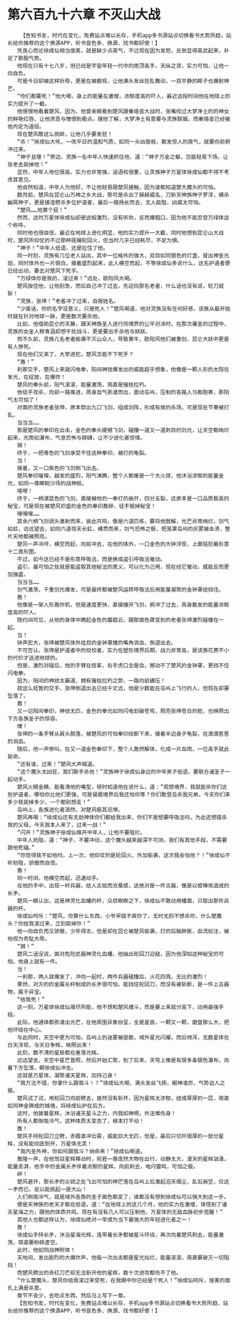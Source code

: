 # 第六百九十六章 不灭山大战
        【告知书友，时代在变化，免费站点难以长存，手机app多书源站点切换看书大势所趋，站长给你推荐的这个换源APP，听书音色多、换源、找书都好使！】
       凭良心而论徐成仙相当俊美，就是缺少点英气，不过现在因为发怒，反倒显得英武起来，补足了那股气势。
       他现在只有十七八岁，但已经是宇宙年轻一代中的绝顶高手，天纵之资，实力可怕，让他一向自负。
       可是今日却被这样折辱，更是在被藐视，让他满头发丝狂乱舞动，一双平静的眸子也爆射神芒。
       “你们都要死！”他大喝，身上的能量在激增，浓郁度高的吓人，最近这段时间他在地球上的实力提升了一截。
       他恨恨地看着楚风，因为，他曾亲眼看到楚风跟秦珞音大战时，张嘴咬过大梦净土的的神女的鲜艳红唇，让他厌恶与憎恨到极点。据他了解，大梦净土有意要与灵族联姻，而秦珞音已经被他内定为道侣。
       现在楚风敢这么挑衅，让他几乎要发狂！
       “杀！”徐成仙大吼，一改平日的温和气质，如同一头凶兽般，散发惊人的戾气，就要向前俯冲过来。
       “神子且慢！”旁边，灵族一名中年人快速抓住他，道：“神子万金之躯，岂能轻易下场，让张老去毙掉他！”
       显然，中年人地位很高，实力也非常强，话语权很重，让灵族神子万星体徐成仙都不得不考虑其意见。
       他自然知道，中年人为他好，不让他轻易跟楚风接触，因为谁都知道楚大魔头的可怕。
       数月前，楚风在昆仑山万神之乡大战，那可是杀出了赫赫威名，刀斩天神族神子罗浮，横杀幽冥神子，更是接连劈杀多位护道者，最后一路扬长而去，无人能阻，凶威太可怕。
       “楚风……他算个屁！”
       然而，这时万星体徐成仙却是这般激烈，没有听劝，反而爆粗口，因为他不能忍受万绿体这个称呼。
       同时他也很自信，最近在地球上进化明显，他的实力提升一大截，同时他想到昆仑山大战时，楚风所仰仗的不过那种斑斓轮回火，但当时几乎已经耗尽，不足为惧。
       “神子！”中年人低语，还是拉住了他。
       同一时刻，灵族有几位老人站出，其中一位格外的强大，双目如同银色的灯盏，冒出神圣光焰，同时体外也一片银白，接着盛烈起来，此人横空而起，不等徐成仙多说什么，这名护道者便已经出动，要去对楚风下死手。
       “万绿体你是我的，滚过来！”远处，欧阳风大喝。
       楚风按住他，让他别急，而后自己冲了过去，先迎向那名老者，什么话也没有说，轮刀就斩！
       “灵族，张坤！”老者冲了过来，自报姓名。
       “少废话，你的名字没意义，只是死人！”楚风喝道，他对灵族没有任何好感，该族从最开始时就在针对地球一脉，更是数次要杀他。
       比如，他借助昆仑的天藤，跟天神族圣人进行同境界的公平对决时，在那次屠圣的过程中，灵族的女圣人穆青涵却想干扰战斗，更是要出手杀他与妖妖。
       而不久前，灵族几名老者偷袭不灭山众人，导致黄牛、欧阳风他们被重创，昆仑大妖中更是有人惨死。
       现在他们又来了，大举进犯，楚风怎能不下死手？
       “轰！”
       刹那交手，楚风上来就闪电拳，阳间神技爆发出的威能超乎想象，他像是一颗人形的太阳在发光，在绽放，在爆炸！
       楚风的拳头前，阳气滚滚，能量激荡，简直是摧枯拉朽。
       他徒手攻杀，向前一路推进，周身血气弥漫而出，震动岛屿，压制的各路人马都胆寒，那阳气太可怕了！
       对面的灵族老者张坤，原本祭出九口飞剑，组成剑阵，形成有效的杀场，可是现在节奏被打乱。
       当当当……
       那是楚风的拳印在出击，金色的拳头硬撼飞剑，碰撞一道又一道刺目的剑光，让天空都绚烂起来，光雨如瀑布，气息恐怖与磅礴，让不少进化者惊悚。
       锵！
       终于，一把青色的飞剑承受不住这种拳印，被打的龟裂。
       当！
       接着，又一口紫色的飞剑倒飞出去。
       楚风拳印璀璨，越发的盛烈，阳气沸腾，整个人都像是一个大火球，他沐浴浓郁的能量金光，如同一尊睥睨沙场的战神般。
       喀嚓！
       终于，一柄湛蓝色的飞剑，直接被他的一拳打的崩开，四分五裂，这原本是一口品质极高的秘宝，可是现在被楚风炽盛的金色的拳印轰碎，徒手毁掉秘宝！
       嗖嗖嗖……
       其余六柄飞剑调头激射而来，彼此共鸣，像是六道匹练，要将他肢解，光芒异常绚烂，剑气如虹，远远望去，如同六道惊天长虹，横贯而来，剑气恐怖之极，把笼罩岛屿的灰雾被击溃，整片天地都被照亮。
       楚风一声冷哼，横空而起，向前冲去，在他的体外，一口金色的大钟浮现，上面铭刻着形意十二真形图。
       不过，如今这已经不是形意呼吸法，而是换成盗引呼吸法催动。
       盗引，最可怕之处就是能盗取其他秘法的真义，可以化为己用，现在经它催动，威能反而更加强盛。
       当当当……
       剑气激荡，千重剑光爆发，可是最终都被楚风运转呼吸法后用能量凝聚的金钟罩给挡住。
       轰！
       他像是一架人形轰炸机，但是速度更快，直接撞开飞剑，俯冲了过去，周身散发的能量浓郁度高的吓人。
       隐约间可见，从他的身体中腾起金色的蘑菇云，跟那面色骤变到的老者张坤激烈碰撞在一起。
       当！
       钟声宏大，张坤被楚风体外炫目的金钟罩撞的嘴角淌血，倒退出去。
       不可否认，张坤是护道者中的佼佼者，实力在塑形境界后期，战力非常高，是该族花费不小的代价才送进地球的。
       但是，激烈对碰后，他的手臂在痉挛，右手虎口全是血，撼动不了楚风的金钟罩，更挡不住闪电拳。
       因为，阳间的神技太霸道，拥有摧枯拉朽之势，一路向前碾压！
       就这么短暂的交手，张坤倒退出去已经千丈远，他是少数能在岛屿上飞行的人，但现在却要坠落了。
       轰！
       又一记阳间拳印，神技无匹，金色的拳光如同闪电划破苍穹，照亮张坤苍白的脸，也映照出下方各族圣子的惊容。
       噗！
       张坤的一条手臂从肩头脱落，被楚风的可怕拳印绞断下来，接着半边身子龟裂，在滴滴答答的淌血。
       随后，他一声惨叫，在又一道金色拳印下，整个人轰然解体，化成一片血雨，一位高手就此毙命。
       “还有谁，过来！”楚风大声喊道。
       “这个魔头太凶狂，我们联手杀他！”灵族神子徐成仙身边的中年男子低语，要联合诸圣子一起动手。
       楚风火眼金睛，能看清他的嘴型，顿时知道他在说什么，道：“观想境界，我就能杀你们这些护道者，哪怕你比他们更强，可是餐霞境界后我还怕你等？你们敢登岛杀我兄弟，今天你们来多少我毙掉多少，一个都别想走！”
       岛屿上，各族进化者凛然，对楚风极其忌惮。
       楚风再喝：“徐成仙还有无劫神体你们都给我出来，你们不是想要呼吸法吗，为此还想猎杀我的父母，今天我本人来了，过来一战！”
       “闪开！”灵族神子徐成仙推开中年人，让他不要阻拦。
       中年人劝阻，道：“神子，不要冲动，这个魔头越来越深不可测，我们有其他手段，不需要跟他死磕。”
       “你觉得我不如他吗，上一次，他仰仗的是轮回火，外加偷袭，这次我会怕他？！”徐成仙不听劝阻，骄傲而自信。
       轰！
       同一时间，他横空而起，迅速动手。
       在他的手中，出现一杆兵器，给人古拙而沧桑感，这绝对是一件古器，像是以棍棒改造成的长矛。
       楚风一眼认出，这是神灵化血幡的杆，众目睽睽之下，徐成仙不敢动用幡面，只取出那件兵器的杆。
       徐成仙呵斥：“楚风，你算什么东西，小爷早就不爽你了，无时无刻不想杀你，什么楚魔头？你给我滚过来，立刻毙掉你！”
       他一向自负而又骄傲，少年得志，但是却在昆仑被楚风偷袭，打的后脑肿胀，血流如注，被他视为奇耻大辱。
       “锵！”
       楚风二话没说，面对危险武器神灵化血幡，他抽出轮回刀迎敌，因为他深知这种秘宝的可怕，他身上就有一件。
       当！
       一刹那，两人就爆发了，冲向一起时，两件兵器碰撞后，火花四溅，无比的激烈！
       果然，对方的的金属长杆制成的长矛很可怕，能挡住轮回刀，而没有被斩断，是一件上古器物，属于异宝。
       “给我死！”
       这一刻，万星体徐成仙竭尽所能，他不想和楚风缠斗，而是要上来就分高下，动用最强手段。
       此际，他通体都弥漫出光芒，在他周围异象纷呈，全是星辰，一颗又一颗，磨盘那么大，把他环绕在中心。
       与此同时，天空中更为可怕，岛屿上的迷雾被驱散，域外星光闪耀，而后倾泻，无数星体在白天浮现，与天日争辉，映照出来！
       此刻，数不清的星辰都在垂落光辉。
       远远望去，天空中星芒普照，然后开始汇聚，到了后来，天穹上像是有很多条银色瀑布，向着下方坠落，朝徐成仙冲去。
       这就是万星体，凝聚诸天星辉，加持己身！
       “我万法不侵，你拿什么跟我斗！？”徐成仙大喝，满头发丝飞扬，眼神凌厉，气势迫人之极。
       楚风试了试，用轮回刀向前劈去，居然没有斩开，因为星辉太浓郁，结成厚厚的一层，简直如同神金铸成的城墙，将徐成仙护在后方。
       这时，他披着星辉，沐浴诸天星斗之力，内我如神明，外法难伤身！
       所有人都倒吸冷气，这种体质太变态了，根本打不动！
       轰！
       楚风手持轮回刀立劈，赤霞直冲云霄，威能巨大无匹，但是，最后只切开很厚的一部分星辉，没有能彻底剖开，万星体无恙！
       “我内圣外神，你如何跟我斗？纳命来！”徐成仙喝道。
       轰隆一声，在他驾驭星辉移动时，宛若一尊庞然大物在出行，动静太大，漫天的星辉汹涌，能量澎湃，他手中的金属长矛伴着浓郁的星辉，向前刺去，电闪雷鸣，可怕之极。
       砰！
       楚风避开，那长矛的尖锐之处飞出可怕的神芒落在岛屿上后激起滔天烟尘，乱石崩空，仅这一矛而已，足以能挑起一座大山！
       人们倒吸冷气，就是域外各族的圣子面色都变了，谁都没有想到徐成仙可以强大到这一步。
       便是天神族的老天才都在低语，道：“在地球上的这几个月，他的实力在激增，体悟到了诸天星海之力，跟他的体质共鸣，现在有没有几人可以压制他，万星体的无敌血脉初步觉醒！”
       其他人也都这样认为，徐成仙绝对一举成为当下最强大的年轻进化者之一！
       轰！
       徐成仙手持长矛，沐浴星海光辉，连带着长矛都被星斗环绕，再次向着楚风刺去，能量激荡，简直要粉碎虚空。
       此时，他如同战神附体！
       天地间，发出剧烈的大爆炸声，他每一次出击都是星光灿烂，能量滚滚，简直要破灭一切阻挡！
       而楚风劈出的赤红刀芒却无法斩开他的星辉，数十次进攻都伤不了他。
       “什么楚魔头，楚风你给我滚过来受死，在我眼中你已经是个死人！”徐成仙呵斥，俊美的面孔上满是杀意。
       章节不会少，去吃点东西，然后马上写下一章。
       【告知书友，时代在变化，免费站点难以长存，手机app多书源站点切换看书大势所趋，站长给你推荐的这个换源APP，听书音色多、换源、找书都好使！】